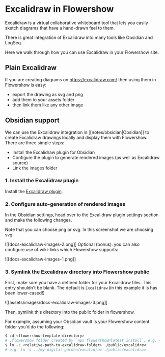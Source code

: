 # Excalidraw in Flowershow

Excalidraw is a virtual collaborative whiteboard tool that lets you easily sketch diagrams that have a hand-drawn feel to them.

There is great integration of Excalidraw into many tools like Obsidian and LogSeq.

Here we walk through how you can use Excalidraw in your Flowershow site.

## Plain Excalidraw

If you are creating diagrams on https://excalidraw.com/ then using them in Flowershow is easy:

- export the drawing as svg and png
- add them to your assets folder
- then link them like any other image

## Obsidian support

We can use the Excalidraw integration in [[notes/obsidian|Obsidian]] to create Excalidraw drawings locally and display them with Flowershow. There are three simple steps:

- Install the Excalidraw plugin for Obsidian
- Configure the plugin to generate rendered images (as well as Excalidraw source)
- Link the images folder

### 1. Install the Excalidraw plugin

Install the [Excalidraw plugin](https://github.com/zsviczian/obsidian-excalidraw-plugin).

### 2. Configure auto-generation of rendered images

In the Obsidian settings, head over to the Excalidraw plugin settings section and make the following changes.

Note that you can choose png or svg. In this screenshot we are choosing svg.

![[docs-excalidraw-images-2.png]]
Optional (bonus): you can also configure use of wiki-links which Flowershow supports:

![[docs-excalidraw-images-1.png]]

### 3. Symlink the Excalidraw directory into Flowershow public

First, make sure you have a defined folder for your Excalidraw files. This entry shouldn't be blank. The default is `Excalidraw` (in this example it is has been lower-cased!)

![[assets/images/docs-excalidraw-images-3.png]]

Then, symlink this directory into the public folder in flowershow.

For example, assuming your Obsidian vault is your Flowershow content folder you'd do the following:

```bash
$ cd <flowershow-template-directory>
# .flowershow folder created by `npx flowershow@latest install`, e.g. ~/.flowershow
$ ln -s <relative-path-to-excalidraw-folder> ./public/excalidraw
# e.g. ln -s ../my-digital-garden/excalidraw ./public/excalidraw
```

